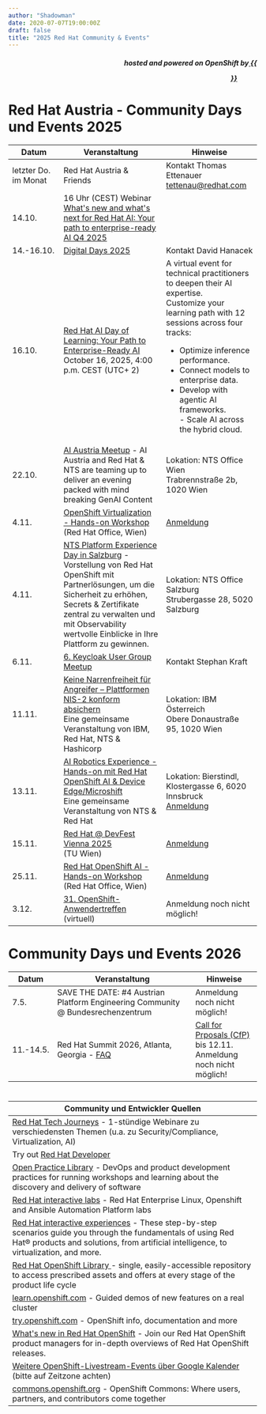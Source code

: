 ```yaml
---
author: "Shadowman"
date: 2020-07-07T19:00:00Z
draft: false
title: "2025 Red Hat Community & Events"
---
```

 
<div style="text-align:right;">
<h5> hosted and powered on OpenShift by<a href="https://marketplace.cancom.at/en-US/home"> {{<figure src="CANCOM_Logo_Rot_sRGB.svg" width="100">}}</a> </h5>
</div>

# Red Hat Austria - Community Days und Events 2025
  
|<nobr>Datum</nobr>| Veranstaltung | Hinweise | 
| ------------ | ------------- |--------| 
| letzter Do. im Monat | Red Hat Austria & Friends | Kontakt Thomas Ettenauer tettenau@redhat.com | 
| 14.10. | 16 Uhr (CEST) Webinar [What's new and what's next for Red Hat AI: Your path to enterprise-ready AI Q4 2025](https://www.redhat.com/en/events/webinar/redhat-ai-q4-whats-new-and-whats-next) |  |
| 14.-16.10. | [Digital Days 2025](https://www.digitalcity.wien/digital-days-2025_pre-1/) | Kontakt David Hanacek |
| 16.10. | [Red Hat AI Day of Learning: Your Path to Enterprise-Ready AI](https://www.redhat.com/en/events/webinar/redhat-ai-day-of-learning-your-path-to-enterprise-ready-ai)  <br> October 16, 2025, 4:00 p.m. CEST (UTC+ 2) | A virtual event for technical practitioners to deepen their AI expertise. <br> Customize your learning path with 12 sessions across four tracks: <ul><li>Optimize inference performance. </li><li>Connect models to enterprise data. </li><li>Develop with agentic AI frameworks. <br> - Scale AI across the hybrid cloud. </li></ul> |
| 22.10. | [AI Austria Meetup](https://www.meetup.com/ai-austria/events/310885963/?slug=ai-austria&isFirstPublish=true) - AI Austria and Red Hat & NTS are teaming up to deliver an evening packed with mind breaking GenAI Content | Lokation: NTS Office Wien  <br> Trabrennstraße 2b, 1020 Wien | 
| 4.11. | [OpenShift Virtualization - Hands-on Workshop](https://people.redhat.com/skraft/2025/20251104_OpenShiftVirtualization_HandsOnWorkshop.pdf) <br>(Red Hat Office, Wien)| [Anmeldung](https://forms.gle/a5JMTSHkBZtqTZ876)|
| 4.11. | [NTS Platform Experience Day in Salzburg](https://www.nts.eu/event/platform-experience-day-salzburg/) - Vorstellung von Red Hat OpenShift mit Partnerlösungen, um die Sicherheit zu erhöhen, Secrets & Zertifikate zentral zu verwalten und mit Observability wertvolle Einblicke in Ihre Plattform zu gewinnen. | Lokation: NTS Office Salzburg  <br> Strubergasse 28, 5020 Salzburg |
| 6.11. | [6. Keycloak User Group Meetup](https://www.meetup.com/de-DE/keycloak-user-group-austria/events/305127951/) | Kontakt Stephan Kraft |
| 11.11. | [Keine Narrenfreiheit für Angreifer – Plattformen NIS-2 konform absichern](https://www.eventbrite.at/e/keine-narrenfreiheit-fur-angreifer-plattformen-nis-2-fit-gestalten-tickets-1647572255969?aff=oddtdtcreator) <br> Eine gemeinsame Veranstaltung von IBM, Red Hat, NTS & Hashicorp| Lokation: IBM Österreich <br> Obere Donaustraße 95, 1020 Wien |
| 13.11. | [AI Robotics Experience - Hands-on mit Red Hat OpenShift AI & Device Edge/Microshift](https://people.redhat.com/skraft/2025/20251113_RoboExperience/1-pager-AIRoboticsExperience.pdf) <br> Eine gemeinsame Veranstaltung von NTS & Red Hat | Lokation: Bierstindl, Klostergasse 6, 6020 Innsbruck <br> [Anmeldung](https://www.nts.eu/event/ai-robotics-experience/) |
| 15.11. | [Red Hat @ DevFest Vienna 2025](https://www.devfest.at/) <br> (TU Wien)| [Anmeldung](https://www.devfest.at/)|
| 25.11. | [Red Hat OpenShift AI - Hands-on Workshop](https://people.redhat.com/skraft/2025/20251125_OpenShiftAI_HandsOnWorkshop.pdf) <br>(Red Hat Office, Wien)| [Anmeldung](https://forms.gle/a5JMTSHkBZtqTZ876)|
| 3.12. | [31. OpenShift-Anwendertreffen](www.openshift-anwender.de) <br> (virtuell)| Anmeldung noch nicht möglich!|


# Community Days und Events 2026
|<nobr>Datum</nobr>| Veranstaltung | Hinweise | 
| ------------ | ------------- |--------| 
| 7.5. | SAVE THE DATE: #4 Austrian Platform Engineering Community @ Bundesrechenzentrum| Anmeldung noch nicht möglich! |
| 11.-14.5. | Red Hat Summit 2026, Atlanta, Georgia - [FAQ](https://www.redhat.com/en/summit/about/faq) | [Call for Prposals (CfP)](http://red.ht/cfp) bis 12.11. <br> Anmeldung noch nicht möglich!|

#
 
| Community und Entwickler Quellen | 
| -------------------------------------------| 
| [Red Hat Tech Journeys](https://events.redhat.com/profile/form/index.cfm?PKformID=0x13717060001) - 1-stündige Webinare zu verschiedensten Themen (u.a. zu Security/Compliance, Virtualization, AI)|
| Try out [Red Hat Developer](https://developers.redhat.com/) |
| [Open Practice Library](https://openpracticelibrary.com/)  - DevOps and product development practices for running workshops and learning about the discovery and delivery of software |
| [Red Hat interactive labs](https://www.redhat.com/en/interactive-labs) - Red Hat Enterprise Linux, Openshift and Ansible Automation Platform labs |
| [Red Hat interactive experiences](https://www.redhat.com/en/interactive-experiences) - These step-by-step scenarios guide you through the fundamentals of using Red Hat® products and solutions, from artificial intelligence, to virtualization, and more. |
| [Red Hat OpenShift Library ](https://access.redhat.com/articles/7052429) - single, easily-accessible repository to access prescribed assets and offers at every stage of the product life cycle |
| [learn.openshift.com](https://learn.openshift.com) - Guided demos of new features on a real cluster |
| [try.openshift.com](https://try.openshift.com) - OpenShift info, documentation and more |
| [What's new in Red Hat OpenShift](https://www.redhat.com/en/whats-new-red-hat-openshift) - Join our Red Hat OpenShift product managers for in-depth overviews of Red Hat OpenShift releases. |
| [Weitere OpenShift-Livestream-Events über Google Kalender](https://calendar.google.com/calendar/u/0/embed?src=redhatstreaming@gmail.com) (bitte auf Zeitzone achten) |
| [commons.openshift.org](https://commons.openshift.org) - OpenShift Commons: Where users, partners, and contributors come together |
